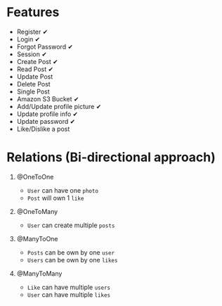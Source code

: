 # Features

- Register ✔
- Login ✔
- Forgot Password ✔
- Session ✔
- Create Post ✔
- Read Post ✔
- Update Post
- Delete Post
- Single Post
- Amazon S3 Bucket ✔
- Add/Update profile picture ✔
- Update profile info ✔
- Update password ✔
- Like/Dislike a post

# Relations (Bi-directional approach)

1. @OneToOne

   - `User` can have one `photo`
   - `Post` will own 1 `like`

2. @OneToMany

   - `User` can create multiple `posts`

3. @ManyToOne

   - `Posts` can be own by one `user`
   - `Users` can be own by one `likes`

4. @ManyToMany
   - `Like` can have multiple `users`
   - `User` can have multiple `likes`
